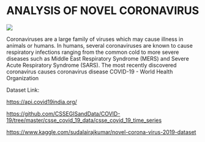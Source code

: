 # ANALYSIS OF NOVEL CORONAVIRUS 

 ![](dashboard.gif)
  
 Coronaviruses are a large family of viruses which may cause illness in animals or humans. In humans, several coronaviruses are known to cause respiratory infections ranging from the common cold to more severe diseases such as Middle East Respiratory Syndrome (MERS) and Severe Acute Respiratory Syndrome (SARS). The most recently discovered coronavirus causes coronavirus disease COVID-19 - World Health Organization
 
 
 Dataset Link:
 
https://api.covid19india.org/

https://github.com/CSSEGISandData/COVID-19/tree/master/csse_covid_19_data/csse_covid_19_time_series

https://www.kaggle.com/sudalairajkumar/novel-corona-virus-2019-dataset


